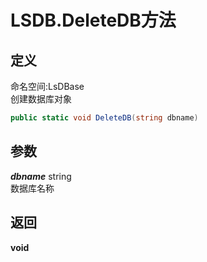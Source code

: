 # LSDB.DeleteDB方法
## 定义
命名空间:LsDBase    
创建数据库对象   
```C#
public static void DeleteDB(string dbname)
```
## 参数
***dbname***  string    
数据库名称   
## 返回
**void**    
